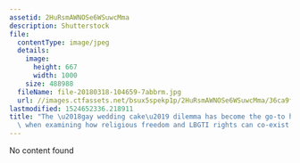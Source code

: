 ```yaml
---
assetid: 2HuRsmAWNOSe6WSuwcMma
description: Shutterstock
file:
  contentType: image/jpeg
  details:
    image:
      height: 667
      width: 1000
    size: 488988
  fileName: file-20180318-104659-7abbrm.jpg
  url: //images.ctfassets.net/bsux5spekp1p/2HuRsmAWNOSe6WSuwcMma/36ca9f6ff8b64b87a9363d992305de89/file-20180318-104659-7abbrm.jpg
lastmodified: 1524652336.218911
title: "The \u2018gay wedding cake\u2019 dilemma has become the go-to hypothetical\
  \ when examining how religious freedom and LBGTI rights can co-exist."
---
```

No content found